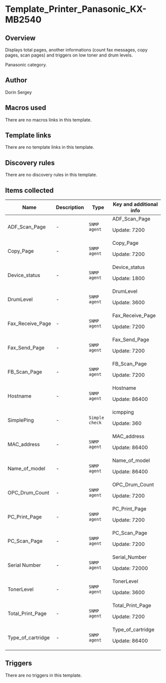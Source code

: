 # Template_Printer_Panasonic_KX-MB2540

## Overview

Displays total pages, another informations (count fax messages, copy pages, scan pages) and triggers on low toner and drum levels.  
  
Panasonic category.

## Author

Dorin Sergey

## Macros used

There are no macros links in this template.

## Template links

There are no template links in this template.

## Discovery rules

There are no discovery rules in this template.

## Items collected

|Name|Description|Type|Key and additional info|
|----|-----------|----|----|
|ADF_Scan_Page|<p>-</p>|`SNMP agent`|ADF_Scan_Page<p>Update: 7200</p>|
|Copy_Page|<p>-</p>|`SNMP agent`|Copy_Page<p>Update: 7200</p>|
|Device_status|<p>-</p>|`SNMP agent`|Device_status<p>Update: 1800</p>|
|DrumLevel|<p>-</p>|`SNMP agent`|DrumLevel<p>Update: 3600</p>|
|Fax_Receive_Page|<p>-</p>|`SNMP agent`|Fax_Receive_Page<p>Update: 7200</p>|
|Fax_Send_Page|<p>-</p>|`SNMP agent`|Fax_Send_Page<p>Update: 7200</p>|
|FB_Scan_Page|<p>-</p>|`SNMP agent`|FB_Scan_Page<p>Update: 7200</p>|
|Hostname|<p>-</p>|`SNMP agent`|Hostname<p>Update: 86400</p>|
|SimplePing|<p>-</p>|`Simple check`|icmpping<p>Update: 360</p>|
|MAC_address|<p>-</p>|`SNMP agent`|MAC_address<p>Update: 86400</p>|
|Name_of_model|<p>-</p>|`SNMP agent`|Name_of_model<p>Update: 86400</p>|
|OPC_Drum_Count|<p>-</p>|`SNMP agent`|OPC_Drum_Count<p>Update: 7200</p>|
|PC_Print_Page|<p>-</p>|`SNMP agent`|PC_Print_Page<p>Update: 7200</p>|
|PC_Scan_Page|<p>-</p>|`SNMP agent`|PC_Scan_Page<p>Update: 7200</p>|
|Serial Number|<p>-</p>|`SNMP agent`|Serial_Number<p>Update: 72000</p>|
|TonerLevel|<p>-</p>|`SNMP agent`|TonerLevel<p>Update: 3600</p>|
|Total_Print_Page|<p>-</p>|`SNMP agent`|Total_Print_Page<p>Update: 7200</p>|
|Type_of_cartridge|<p>-</p>|`SNMP agent`|Type_of_cartridge<p>Update: 86400</p>|
## Triggers

There are no triggers in this template.


